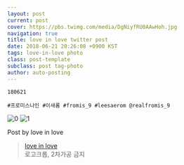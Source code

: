 ```yaml
---
layout: post
current: post
cover: https://pbs.twimg.com/media/DgNiyfRU0AAwHoh.jpg
navigation: true
title: love in love twitter post
date: 2018-06-21 20:26:08 +0900 KST
tags: love-in-love photo
class: post-template
subclass: post tag-photo
author: auto-posting
---
```


```  
180621  
  
#프로미스나인 #이새롬 #fromis_9 #leesaerom @realfromis_9  

```

![0](https://pbs.twimg.com/media/DgNixu1VMAAHmqq.jpg)
![1](https://pbs.twimg.com/media/DgNiyfRU0AAwHoh.jpg)


Post by love in love

> [love in love](https://twitter.com/leesaerom0107)  
  로고크롭, 2차가공 금지